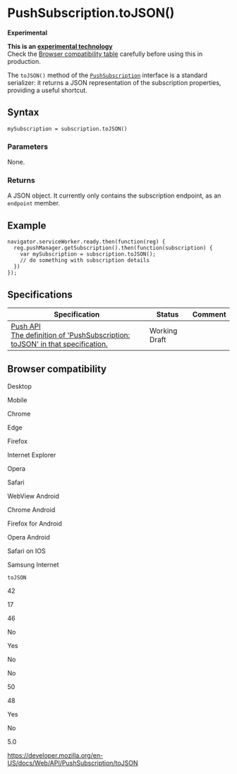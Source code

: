 # PushSubscription.toJSON()

**Experimental**

**This is an [experimental technology](https://developer.mozilla.org/en-US/docs/MDN/Guidelines/Conventions_definitions#experimental)**  
Check the [Browser compatibility table](#browser_compatibility) carefully before using this in production.

The `toJSON()` method of the [`PushSubscription`](../pushsubscription) interface is a standard serializer: it returns a JSON representation of the subscription properties, providing a useful shortcut.

## Syntax

    mySubscription = subscription.toJSON()

### Parameters

None.

### Returns

A JSON object. It currently only contains the subscription endpoint, as an `endpoint` member.

## Example

    navigator.serviceWorker.ready.then(function(reg) {
      reg.pushManager.getSubscription().then(function(subscription) {
        var mySubscription = subscription.toJSON();
        // do something with subscription details
      })
    });

## Specifications

<table><thead><tr class="header"><th>Specification</th><th>Status</th><th>Comment</th></tr></thead><tbody><tr class="odd"><td><a href="https://w3c.github.io/push-api/#dom-pushsubscription-tojson">Push API<br />
<span class="small">The definition of 'PushSubscription: toJSON' in that specification.</span></a></td><td><span class="spec-wd">Working Draft</span></td><td></td></tr></tbody></table>

## Browser compatibility

Desktop

Mobile

Chrome

Edge

Firefox

Internet Explorer

Opera

Safari

WebView Android

Chrome Android

Firefox for Android

Opera Android

Safari on IOS

Samsung Internet

`toJSON`

42

17

46

No

Yes

No

No

50

48

Yes

No

5.0

<a href="https://developer.mozilla.org/en-US/docs/Web/API/PushSubscription/toJSON" class="_attribution-link">https://developer.mozilla.org/en-US/docs/Web/API/PushSubscription/toJSON</a>
